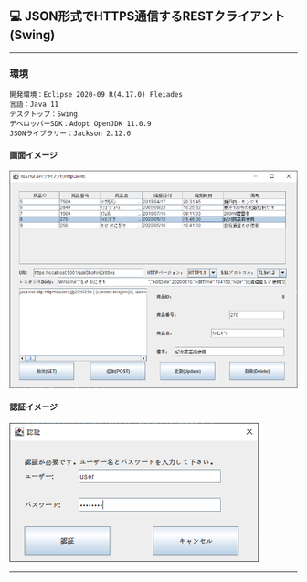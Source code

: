 ﻿## :computer: JSON形式でHTTPS通信するRESTクライアント(Swing)  
___
### 環境
```
開発環境：Eclipse 2020-09 R(4.17.0) Pleiades  
言語：Java 11  
デスクトップ：Swing
デベロッパーSDK：Adopt OpenJDK 11.0.9  
JSONライブラリー：Jackson 2.12.0  
```

#### 画面イメージ  
![Img](ReadmeImg.png)  

#### 認証イメージ  
![Img2](ReadmeImg2.png)  
___
